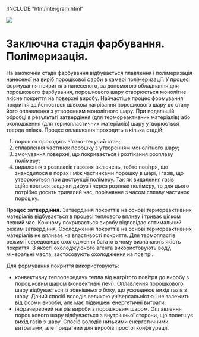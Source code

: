!INCLUDE "htm/intergram.html"

![](https://chart.googleapis.com/chart?chs=180x180&amp;cht=qr&amp;chl=https://pp.vokov.tk/%D0%9F%D0%BE%D0%BB%D1%96%D0%BC%D0%B5%D1%80%D0%B8%D0%B7%D0%B0%D1%86%D1%96%D1%8F.html/)

# **Заключна стадія фарбування. Полімеризація.**

На заключній стадії фарбування відбувається плавлення і полімеризація нанесеної на виріб порошкової фарби в камері полімеризації. У процесі формування покриття з нанесеного, за допомогою обладнання для порошкового фарбування, порошкового шару створюється монолітне якісне покриття на поверхні виробу. Найчастіше процес формування покриття здійснюється шляхом нагрівання порошкового шару до стану його оплавлення з утворенням монолітного шару. При подальшій обробці в результаті затвердіння (для термореактивних матеріалів) або охолодження (для термопластичних матеріалів) шару утворюється тверда плівка.
Процес оплавлення проходить в кілька стадій:

1. порошок проходить в'язко-текучий стан;
2. сплавлення частинок порошку з утворенням монолітного шару;
3. змочування поверхні, що покривається і розтікання розплаву полімеру;
4. видалення з розплавів газових включень, тобто повітря, що знаходилося в порах і між частинками порошку в шарі, і газів, що утворюються при деструкції полімеру. Так як видалення газів здійснюється завдяки дифузії через розплав полімеру, то для цього потрібно досить тривалий час, порівнянне з часом сплаву частинок порошку.

**Процес затвердіння.**
Затвердіння покриттів на основі термореактивних матеріалів відбувається в процесі теплового впливу і триває цілком певний час. Кожному покривається виробу відповідає оптимальний режим затвердіння. Охолодження покриттів на основі термореактивних матеріалів не впливає на властивості покриття.
Для термопластів режим і середовище охолодження багато в чому визначають якість покриття. В якості охолоджуючого агента використовують воду, мінеральні масла, застосовують охолодження на повітрі.

Для формування покриття використовують:

* конвективну теплопередачу тепла від нагрітого повітря до виробу з порошковим шаром (конвективні печі). Оплавлення порошкового шару відбувається із зовнішнього боку, що ускладнює вихід газів з шару. Даний спосіб володіє великою універсальністю і не залежить від форми вироби, але має підвищені енергетичні витрати;
* інфрачервоний нагрів вироби з порошковим шаром. Оплавлення порошкового шару відбувається з внутрішньої сторони, що полегшує вихід газів з шару. Спосіб володіє низькими енергетичними витратами, але придатний для виробів простої конфігурації.
